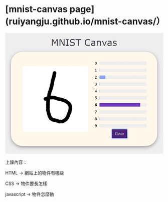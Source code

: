 # [mnist-canvas page] (ruiyangju.github.io/mnist-canvas/）

<p align="center">
  <img src="mnist.jpg" width="640" title="mnist">
</p>


上課內容：

  HTML -> 網站上的物件有哪些
  
  CSS -> 物件要長怎樣
  
  javascript -> 物件怎麼動
